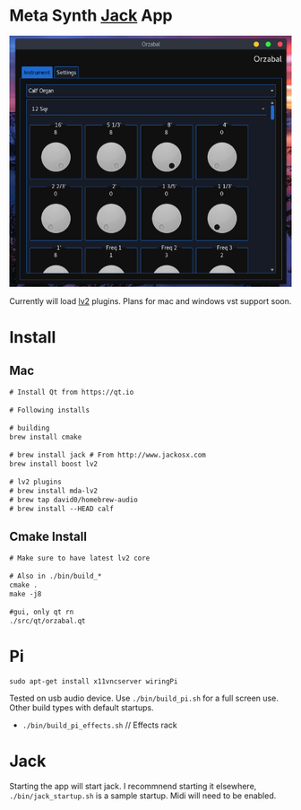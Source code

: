 # Meta Synth [Jack](http://jackaudio.org/) App

![Main View](https://raw.githubusercontent.com/chuckfairy/Orzabal/master/screenshots/main_view.png)

Currently will load [lv2](http://lv2plug.in/) plugins. Plans for mac and windows vst support soon.

# Install


## Mac

```shell
# Install Qt from https://qt.io

# Following installs

# building
brew install cmake

# brew install jack # From http://www.jackosx.com
brew install boost lv2

# lv2 plugins
# brew install mda-lv2
# brew tap david0/homebrew-audio
# brew install --HEAD calf
```


## Cmake Install

```shell
# Make sure to have latest lv2 core

# Also in ./bin/build_*
cmake .
make -j8

#gui, only qt rn
./src/qt/orzabal.qt
```


# Pi

```shell
sudo apt-get install x11vncserver wiringPi
```

Tested on usb audio device. Use `./bin/build_pi.sh` for a full screen use. Other build types with default startups.

- `./bin/build_pi_effects.sh` // Effects rack


# Jack

Starting the app will start jack. I recommnend starting it elsewhere, `./bin/jack_startup.sh` is a sample startup. Midi will need to be enabled.

